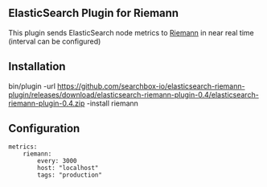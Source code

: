 ## ElasticSearch Plugin for Riemann

This plugin sends ElasticSearch node metrics to [Riemann](http://riemann.io/) in near real time (interval can be configured)


## Installation

bin/plugin -url https://github.com/searchbox-io/elasticsearch-riemann-plugin/releases/download/elasticsearch-riemann-plugin-0.4/elasticsearch-riemann-plugin-0.4.zip  -install riemann

## Configuration

```
metrics:
    riemann:
        every: 3000
        host: "localhost"
        tags: "production"
```
